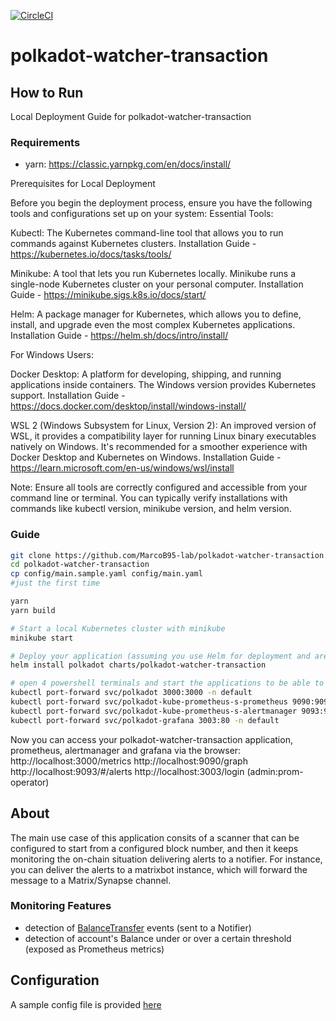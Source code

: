 [![CircleCI](https://circleci.com/gh/w3f/polkadot-watcher-transaction.svg?style=svg)](https://circleci.com/gh/w3f/polkadot-watcher-transaction)

# polkadot-watcher-transaction

## How to Run 

Local Deployment Guide for polkadot-watcher-transaction

### Requirements

- yarn: https://classic.yarnpkg.com/en/docs/install/

Prerequisites for Local Deployment

Before you begin the deployment process, ensure you have the following tools and configurations set up on your system:
Essential Tools:

Kubectl: The Kubernetes command-line tool that allows you to run commands against Kubernetes clusters.
        Installation Guide - https://kubernetes.io/docs/tasks/tools/

Minikube: A tool that lets you run Kubernetes locally. Minikube runs a single-node Kubernetes cluster on your personal computer.
        Installation Guide - https://minikube.sigs.k8s.io/docs/start/

Helm: A package manager for Kubernetes, which allows you to define, install, and upgrade even the most complex Kubernetes applications.
        Installation Guide - https://helm.sh/docs/intro/install/

For Windows Users:

Docker Desktop: A platform for developing, shipping, and running applications inside containers. The Windows version provides Kubernetes support.
        Installation Guide - https://docs.docker.com/desktop/install/windows-install/

WSL 2 (Windows Subsystem for Linux, Version 2): An improved version of WSL, it provides a compatibility layer for running Linux binary executables natively on Windows.
        It's recommended for a smoother experience with Docker Desktop and Kubernetes on Windows.
        Installation Guide - https://learn.microsoft.com/en-us/windows/wsl/install

Note: Ensure all tools are correctly configured and accessible from your command line or terminal. You can typically verify installations with commands like kubectl version, minikube version, and helm version.

### Guide

```bash
git clone https://github.com/MarcoB95-lab/polkadot-watcher-transaction.git
cd polkadot-watcher-transaction
cp config/main.sample.yaml config/main.yaml 
#just the first time

yarn
yarn build

# Start a local Kubernetes cluster with minikube
minikube start

# Deploy your application (assuming you use Helm for deployment and are in the directory "polkadot-watcher-csv-exporter")
helm install polkadot charts/polkadot-watcher-transaction

# open 4 powershell terminals and start the applications to be able to access them in the browser
kubectl port-forward svc/polkadot 3000:3000 -n default
kubectl port-forward svc/polkadot-kube-prometheus-s-prometheus 9090:9090 -n default
kubectl port-forward svc/polkadot-kube-prometheus-s-alertmanager 9093:9093 -n default
kubectl port-forward svc/polkadot-grafana 3003:80 -n default
```

Now you can access your polkadot-watcher-transaction application, prometheus, alertmanager and grafana via the browser:
http://localhost:3000/metrics
http://localhost:9090/graph
http://localhost:9093/#/alerts
http://localhost:3003/login (admin:prom-operator)

## About

The main use case of this application consits of a scanner that can be configured to start from a configured block number, and then it keeps monitoring the on-chain situation delivering alerts to a notifier. For instance, you can deliver the alerts to a matrixbot instance, which will forward the message to a Matrix/Synapse channel.

### Monitoring Features

- detection of [BalanceTransfer](https://polkadot.js.org/docs/substrate/events#transferaccountid32-accountid32-u128) events (sent to a Notifier)
- detection of account's Balance under or over a certain threshold (exposed as Prometheus metrics)

## Configuration

A sample config file is provided [here](/config/main.sample.yaml)

